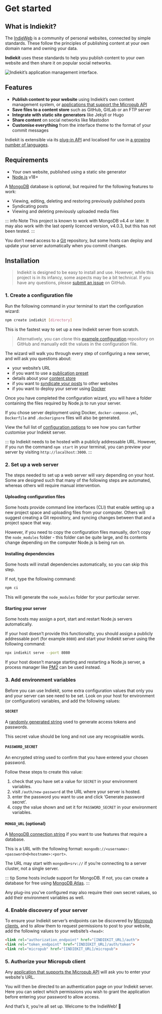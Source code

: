 # Get started

## What is Indiekit?

The [IndieWeb](https://indieweb.org) is a community of personal websites, connected by simple standards. These follow the principles of publishing content at your own domain name and owning your data.

**Indiekit** uses these standards to help you publish content to your own website and then share it on popular social networks.

<picture>
  <source srcset="/interface-dark.png" media="(prefers-color-scheme: dark)">
  <img src="/interface-light.png" alt="Indiekit’s application management interface.">
</picture>

## Features

- **Publish content to your website** using Indiekit’s own content management system, or [applications that support the Micropub API](clients.md)
- **Save files to a content store** such as GitHub, GitLab or an FTP server
- **Integrate with static site generators** like Jekyll or Hugo
- **Share content** on social networks like Mastodon
- **Customise everything** from the interface theme to the format of your commit messages

Indiekit is extensible via its [plug-in API](plugins/api/index.md) and localised for use in [a growing number of languages](configuration/localisation.md).

## Requirements

- Your own website, published using a static site generator
- [Node.js](https://nodejs.org) v18+

A [MongoDB](https://www.mongodb.com) database is optional, but required for the following features to work:

- Viewing, editing, deleting and restoring previously published posts
- Syndicating posts
- Viewing and deleting previously uploaded media files

::: info Note
This project is known to work with MongoDB v4.4 or later. It may also work with the last openly licenced version, v4.0.3, but this has not been tested.
:::

You don’t need access to a [Git](https://git-scm.com) repository, but some hosts can deploy and update your server automatically when you commit changes.

## Installation

> Indiekit is designed to be easy to install and use. However, while this project is in its infancy, some aspects may be a bit technical. If you have any questions, please [submit an issue](https://github.com/getindiekit/indiekit/issues) on GitHub.

### 1. Create a configuration file

Run the following command in your terminal to start the configuration wizard:

```sh
npm create indiekit [directory]
```

This is the fastest way to set up a new Indiekit server from scratch.

> Alternatively, you can clone this [example configuration](https://github.com/getindiekit/example-config) repository on GitHub and manually edit the values in the configuration file.

The wizard will walk you through every step of configuring a new server, and will ask you questions about:

- your website’s URL
- if you want to use a [publication preset](concepts.md#publication-preset)
- details about your [content store](concepts.md#content-store)
- if you want to [syndicate your posts](concepts.md#syndicator) to other websites
- if you want to deploy your server using [Docker](https://www.docker.com)

Once you have completed the configuration wizard, you will have a folder containing the files required by Node.js to run your server.

If you chose server deployment using Docker, `docker-compose.yml`, `Dockerfile` and `.dockerignore` files will also be generated.

View the full list of [configuration options](configuration/index.md) to see how you can further customise your Indiekit server.

::: tip
Indiekit needs to be hosted with a publicly addressable URL. However, if you run the command `npm start` in your terminal, you can preview your server by visiting `http://localhost:3000`.
:::

### 2. Set up a web server

The steps needed to set up a web server will vary depending on your host. Some are designed such that many of the following steps are automated, whereas others will require manual intervention.

#### Uploading configuration files

Some hosts provide command line interfaces (CLI) that enable setting up a new project space and uploading files from your computer. Others will suggest creating a Git repository, and syncing changes between that and a project space that way.

However, if you need to copy the configuration files manually, don’t copy the `node_modules` folder - this folder can be quite large, and its contents change depending on the computer Node.js is being run on.

#### Installing dependencies

Some hosts will install dependencies automatically, so you can skip this step.

If not, type the following command:

```sh
npm ci
```

This will generate the `node_modules` folder for your particular server.

#### Starting your server

Some hosts may assign a port, start and restart Node.js servers automatically.

If your host doesn’t provide this functionality, you should assign a publicly addressable port (for example `8080`) and start your Indiekit server using the following command:

```sh
npx indiekit serve --port 8080
```

If your host doesn’t manage starting and restarting a Node.js server, a process manager like [PM2](https://pm2.keymetrics.io) can be used instead.

### 3. Add environment variables

Before you can use Indiekit, some extra configuration values that only you and your server can see need to be set. Look on your host for environment (or configuration) variables, and add the following values:

#### `SECRET`

A [randomly generated string](https://generate-random.org/string-generator) used to generate access tokens and passwords.

This secret value should be long and not use any recognisable words.

#### `PASSWORD_SECRET`

An encrypted string used to confirm that you have entered your chosen password.

Follow these steps to create this value:

1. check that you have set a value for `SECRET` in your environment variables.
2. visit `/auth/new-password` at the URL where your server is hosted.
3. enter the password you want to use and click ‘Generate password secret’.
4. copy the value shown and set it for `PASSWORD_SECRET` in your environment variables.

#### `MONGO_URL` (optional)

A [MongoDB connection string](https://www.mongodb.com/docs/manual/reference/connection-string/) if you want to use features that require a database.

This is a URL with the following format: `mongodb://<username>:<password>@<hostname>:<port>`.

The URL may start with `mongodb+srv://` if you’re connecting to a server cluster, not a single server.

::: tip
Some hosts include support for MongoDB. If not, you can create a database for free using [MongoDB Atlas](https://www.mongodb.com/atlas).
:::

Any plug-ins you’ve configured may also require their own secret values, so add their environment variables as well.

### 4. Enable discovery of your server

To ensure your Indiekit server’s endpoints can be discovered by [Micropub clients](clients.md), and to allow them to request permissions to post to your website, add the following values to your website’s `<head>`:

```html
<link rel="authorization_endpoint" href="[INDIEKIT_URL]/auth">
<link rel="token_endpoint" href="[INDIEKIT_URL]/auth/token">
<link rel="micropub" href="[INDIEKIT_URL]/micropub">
```

### 5. Authorize your Micropub client

Any [application that supports the Micropub API](clients.md) will ask you to enter your website's URL.

You will then be directed to an authentication page on your Indiekit server. Here you can select which permissions you wish to grant the application before entering your password to allow access.

And that’s it, you’re all set up. Welcome to the IndieWeb! :tada:
